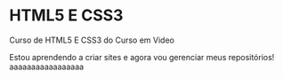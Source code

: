 # HTML5 E CSS3
 Curso de HTML5 E CSS3 do Curso em Video

 Estou aprendendo a criar sites e agora vou gerenciar meus repositórios!
 aaaaaaaaaaaaaaaaa
 

